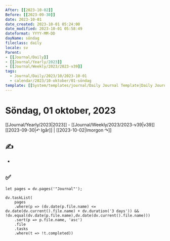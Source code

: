 ```yaml
---
After: [[2023-10-02]]
Before: [[2023-09-30]]
date: 2023-10-01
date_created: 2023-10-01 05:24:00
date_modified: 2023-10-01 05:58:49
dateformat: YYYY-MM-DD
dayName: söndag
fileclass: daily
locale: sv
Parent:
- [[Journal/Daily]]
- [[Journal/Yearly/2023]]
- [[Journal/Weekly/2023/2023-v39]]
tags:
  - Journal/Daily/2023/10/2023-10-01
  - calendar/2023/10-oktober/01-söndag
template: [[System/templates/journal/Daily Journal Template|Daily Journal Template]]
---
```

# Söndag, 01 oktober, 2023

<i data-timeline="274"></i>
[[Journal/Yearly/2023|2023]] - [[Journal/Weekly/2023/2023-v39|v39]]
[[2023-09-30|↶ Igår]] | [[2023-10-02|Imorgon ↷]]

## ✍️

- 
## ✅

```dataviewjs
let pages = dv.pages('"Journal"');

dv.taskList(
	pages
	.where(p => (dv.date(p.file.name) <= dv.date(dv.current().file.name) + dv.duration('3 days')) && !dv.equal(dv.date(p.file.name),dv.date(dv.current().file.name)))
	.sort(p => p.file.name, 'asc')
	.file
	.tasks
	.where(t => !t.completed))
```

